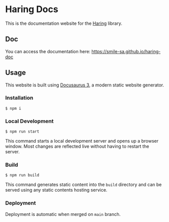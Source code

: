 # Haring Docs

This is the documentation website for the [Haring](https://github.com/Smile-SA/haring) library.

## Doc

You can access the documentation here: https://smile-sa.github.io/haring-doc

## Usage

This website is built using [Docusaurus 3](https://docusaurus.io/), a modern static website generator.

### Installation

```
$ npm i
```

### Local Development

```
$ npm run start
```

This command starts a local development server and opens up a browser window. Most changes are reflected live without having to restart the server.

### Build

```
$ npm run build
```

This command generates static content into the `build` directory and can be served using any static contents hosting service.

### Deployment

Deployment is automatic when merged on `main` branch.
